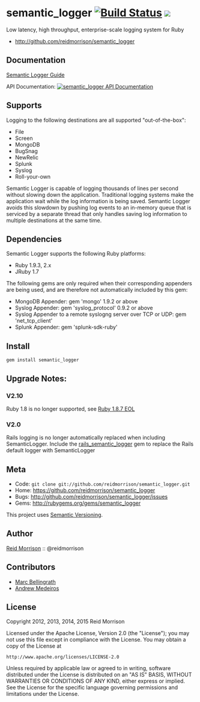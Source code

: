 semantic_logger [![Build Status](https://secure.travis-ci.org/reidmorrison/semantic_logger.png?branch=master)](http://travis-ci.org/reidmorrison/semantic_logger) ![](http://ruby-gem-downloads-badge.herokuapp.com/semantic_logger?type=total)
===============

Low latency, high throughput, enterprise-scale logging system for Ruby

* http://github.com/reidmorrison/semantic_logger

## Documentation

[Semantic Logger Guide](http://reidmorrison.github.io/semantic_logger)

API Documentation: [![semantic_logger API Documentation](https://www.omniref.com/ruby/gems/semantic_logger.png)](https://www.omniref.com/ruby/gems/semantic_logger)

## Supports

Logging to the following destinations are all supported "out-of-the-box":

* File
* Screen
* MongoDB
* BugSnag
* NewRelic
* Splunk
* Syslog
* Roll-your-own

Semantic Logger is capable of logging thousands of lines per second without slowing
down the application. Traditional logging systems make the application wait while
the log information is being saved. Semantic Logger avoids this slowdown by pushing
log events to an in-memory queue that is serviced by a separate thread that only
handles saving log information to multiple destinations at the same time.

## Dependencies

Semantic Logger supports the following Ruby platforms:
- Ruby 1.9.3, 2.x
- JRuby 1.7

The following gems are only required when their corresponding appenders are being used,
and are therefore not automatically included by this gem:
- MongoDB Appender: gem 'mongo' 1.9.2 or above
- Syslog Appender: gem 'syslog_protocol' 0.9.2 or above
- Syslog Appender to a remote syslogng server over TCP or UDP: gem 'net_tcp_client'
- Splunk Appender: gem 'splunk-sdk-ruby'

## Install

    gem install semantic_logger

## Upgrade Notes:

### V2.10

Ruby 1.8 is no longer supported, see [Ruby 1.8.7 EOL](https://www.ruby-lang.org/en/news/2014/07/01/eol-for-1-8-7-and-1-9-2/)

### V2.0

Rails logging is no longer automatically replaced when including SemanticLogger.
Include the [rails_semantic_logger](http://github.com/reidmorrison/rails_semantic_logger)
gem to replace the Rails default logger with SemanticLogger

## Meta

* Code: `git clone git://github.com/reidmorrison/semantic_logger.git`
* Home: <https://github.com/reidmorrison/semantic_logger>
* Bugs: <http://github.com/reidmorrison/semantic_logger/issues>
* Gems: <http://rubygems.org/gems/semantic_logger>

This project uses [Semantic Versioning](http://semver.org/).

## Author

[Reid Morrison](https://github.com/reidmorrison) :: @reidmorrison

## Contributors

* [Marc Bellingrath](https://github.com/marc)
* [Andrew Medeiros](https://github.com/amedeiros)

## License

Copyright 2012, 2013, 2014, 2015 Reid Morrison

Licensed under the Apache License, Version 2.0 (the "License");
you may not use this file except in compliance with the License.
You may obtain a copy of the License at

    http://www.apache.org/licenses/LICENSE-2.0

Unless required by applicable law or agreed to in writing, software
distributed under the License is distributed on an "AS IS" BASIS,
WITHOUT WARRANTIES OR CONDITIONS OF ANY KIND, either express or implied.
See the License for the specific language governing permissions and
limitations under the License.
